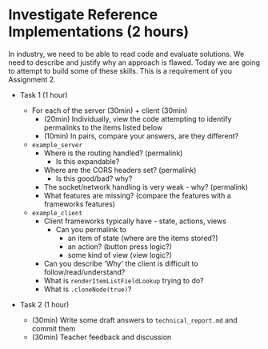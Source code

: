 Investigate Reference Implementations (2 hours)
=====================================

In industry, we need to be able to read code and evaluate solutions.
We need to describe and justify why an approach is flawed.
Today we are going to attempt to build some of these skills.
This is a requirement of you Assignment 2.

* Task 1 (1 hour)
    * For each of the server (30min) + client (30min)
        * (20min) Individually, view the code attempting to identify permalinks to the items listed below
        * (10min) In pairs, compare your answers, are they different?
    * `example_server`
        * Where is the routing handled? (permalink)
            * Is this expandable?
        * Where are the CORS headers set? (permalink)
            * Is this good/bad? why?
        * The socket/network handling is very weak - why? (permalink)
        * What features are missing? (compare the features with a frameworks features)
    * `example_client`
        * Client frameworks typically have - state, actions, views
            * Can you permalink to 
                * an item of state (where are the items stored?)
                * an action? (button press logic?) 
                * some kind of view (view logic?)
        * Can you describe 'Why' the client is difficult to follow/read/understand?
        * What is `renderItemListFieldLookup` trying to do?
        * What is `.cloneNode(true)`?

* Task 2 (1 hour)
    * (30min) Write some draft answers to `technical_report.md` and commit them
    * (30min) Teacher feedback and discussion
